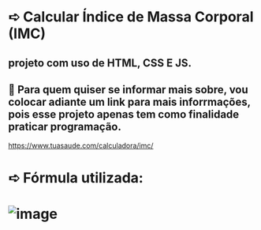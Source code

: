 # ➪ Calcular Índice de Massa Corporal (IMC)
## projeto com uso de HTML, CSS E JS.

## 📎 Para quem quiser se informar mais sobre, vou colocar adiante um link para mais inforrmações, pois esse projeto apenas tem como finalidade praticar programação. 
https://www.tuasaude.com/calculadora/imc/

# ➪ Fórmula utilizada:
# ![image](https://user-images.githubusercontent.com/99364026/178127624-92d45ca2-edbb-4c48-b282-fc599170dd0e.png)

